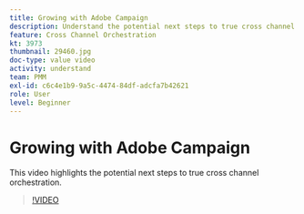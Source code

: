 ```yaml
---
title: Growing with Adobe Campaign
description: Understand the potential next steps to true cross channel orchestration.
feature: Cross Channel Orchestration
kt: 3973
thumbnail: 29460.jpg
doc-type: value video
activity: understand
team: PMM
exl-id: c6c4e1b9-9a5c-4474-84df-adcfa7b42621
role: User
level: Beginner
---
```

# Growing with Adobe Campaign

This video highlights the potential next steps to true cross channel orchestration.

>[!VIDEO](https://video.tv.adobe.com/v/29460?quality=12)
